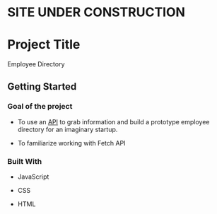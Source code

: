 # SITE UNDER CONSTRUCTION

# Project Title

Employee Directory

## Getting Started

### Goal of the project

- To use an [API](https://randomuser.me/) to grab information and build a prototype employee directory for an imaginary startup.

- To familiarize working with Fetch API

### Built With

- JavaScript

- CSS

- HTML
